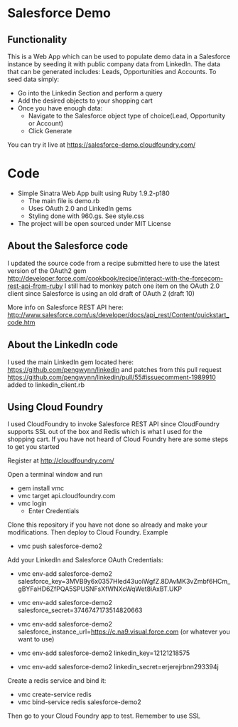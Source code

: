 # Salesforce Demo

## Functionality
This is a Web App which can be used to populate demo data in a Salesforce instance by seeding it with public company data from LinkedIn.
The data that can be generated includes: Leads, Opportunities and Accounts.
To seed data simply:

* Go into the Linkedin Section and perform a query
* Add the desired objects to your shopping cart
* Once you have enough data:
    * Navigate to the Salesforce object type of choice(Lead, Opportunity or Account)
    * Click Generate

You can try it live at https://salesforce-demo.cloudfoundry.com/

# Code
* Simple Sinatra Web App built using Ruby 1.9.2-p180
    * The main file is demo.rb
    * Uses OAuth 2.0 and LinkedIn gems
    * Styling done with 960.gs. See style.css
* The project will be open sourced under MIT License

## About the Salesforce code
I updated the source code from a recipe submitted here to use the latest version of the OAuth2 gem
http://developer.force.com/cookbook/recipe/interact-with-the-forcecom-rest-api-from-ruby
I still had to monkey patch one item on the OAuth 2.0 client since Salesforce is using an old draft of OAuth 2 (draft 10)

More info on Salesforce REST API here:
http://www.salesforce.com/us/developer/docs/api_rest/Content/quickstart_code.htm

## About the LinkedIn code
I used the main LinkedIn gem located here: https://github.com/pengwynn/linkedin and patches from this pull request
https://github.com/pengwynn/linkedin/pull/55#issuecomment-1989910 added to linkedin_client.rb

## Using Cloud Foundry
I used CloudFoundry to invoke Salesforce REST API since CloudFoundry supports SSL out of the box and Redis which is what I used for the shopping cart.
If you have not heard of Cloud Foundry here are some steps to get you started

Register at http://cloudfoundry.com/

Open a terminal window and run
* gem install vmc
* vmc target api.cloudfoundry.com
* vmc login
   * Enter Credentials

Clone this repository if you have not done so already and make your modifications. Then deploy to Cloud Foundry. Example

* vmc push salesforce-demo2

Add your LinkedIn and Salesforce OAuth Credentials:

* vmc env-add salesforce-demo2 salesforce_key=3MVB9y6x0357Hled43uoiWgfZ.8DAvMK3vZmbf6HCm_gBYFaHD6ZfPQA5SPUSNFsXfWNXcWqWet8iAxBT.UKP
* vmc env-add salesforce-demo2 salesforce_secret=3746747173514820663
* vmc env-add salesforce-demo2 salesforce_instance_url=https://c.na9.visual.force.com   (or whatever you want to use)

* vmc env-add salesforce-demo2 linkedin_key=12121218575
* vmc env-add salesforce-demo2 linkedin_secret=erjerejrbnn293394j

Create a redis service and bind it:
* vmc create-service redis
* vmc bind-service redis salesforce-demo2

Then go to your Cloud Foundry app to test. Remember to use SSL

